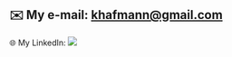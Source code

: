 
✉️ My e-mail: khafmann@gmail.com
---
🌐 My LinkedIn: <a href="https://www.linkedin.com/in/khafmann"><img src="https://img.shields.io/badge/LinkedIn-0077B5?style=for-the-badge&logo=linkedin&logoColor=white"></a>

